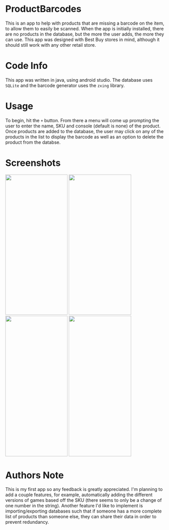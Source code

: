# ProductBarcodes
This is an app to help with products that are missing a barcode on the item, to allow them to easily be scanned. When the app is initially installed, there are no products in the database, but the more the user adds, the more they can use. This app was designed with Best Buy stores in mind, although it should still work with any other retail store.

# Code Info
This app was written in java, using android studio. The database uses `SQLite` and the barcode generator uses the `zxing` library.

# Usage
To begin, hit the `+` button. From there a menu will come up prompting the user to enter the name, SKU and console (default is none) of the product. Once products are added to the database, the user may click on any of the products in the list to display the barcode as well as an option to delete the product from the databse. 

# Screenshots

<img src="https://i3.lensdump.com/i/gh5JpH.jpg" width="194.4" height="437.4"> <img src="https://i2.lensdump.com/i/gh5C1x.jpg" width="194.4" height="437.4">
<img src="https://i.lensdump.com/i/gh5QF1.jpg" width="194.4" height="437.4"> <img src="https://i1.lensdump.com/i/gh5kxk.jpg" width="194.4" height="437.4">

# Authors Note
This is my first app so any feedback is greatly appreciated. I'm planning to add a couple features, for example, automatically adding the different versions of games based off the SKU (there seems to only be a change of one number in the string). Another feature I'd like to implement is importing/exporting databases such that if someone has a more complete list of products than someone else, they can share their data in order to prevent redundancy.
